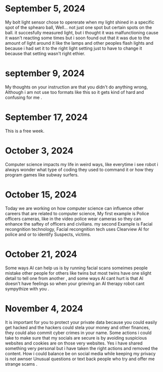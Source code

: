 # September 5, 2024
My bolt light sensor chose to opererate when my light shined in a specific spot of the sphearo ball, Well... not just one spot but certain spots on the ball. it succesfully measured light, but i thought it was malfunctioning cause it wasn't reacting some times but i soon found out that it was due to the amount of light around it like the lamps and other peoples flash lights and because i had set it to the right light setting just to have to change it because that setting wasn't right ethier.
# september 9, 2024
  My thoughts on your instruction are that you didn't do anything wrong, Although i am not use too formats like this so it gets kind of hard and confusing for me .
# September 17, 2024
This is a free week.
# October 3, 2024
Computer science impacts my life in weird ways, like everytime i see  robot i always wonder what type of coding they used to command it or how they program games like subway surfers.
# October 15, 2024
Today we are working on how computer science can influence other careers that are related to computer science, My first example is Police officers cameras, like in the video police wear cameras so they can enhance the saftey of officers and civilians. my second Example is Facial recongnition technology, Facial recongnition tech uses Clearview AI for police and or to identify Suspects, victims.
# October 21, 2024 
Some ways AI can help us is by running facial scans someimes people mistake other people for others like twins but most twins have one slight detail to tell one from another , and some ways AI cant hurt is that AI doesn't have feelings so when your grieving an AI therapy robot cant sympythize with you .
# November 4, 2024
It is important for you to protect your private data because you could easily get hacked and the hackers could stela your money and other finances, they could also commit cyber crimes in your name. Some actions i could take to make sure that my socials are secure is by avoiding suspicious websites and cookies are on those very websites. Yes i have shared something very personal but i have taken the right actions and removed the content. How i could balance be on social media while keeping my privacy is not awnser Unusual questions or text back people who try and offer me strange scams .
